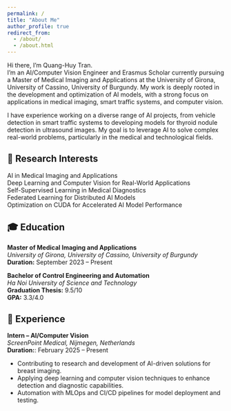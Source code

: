 ```yaml
---
permalink: /
title: "About Me"
author_profile: true
redirect_from: 
  - /about/
  - /about.html
---
```


Hi there, I’m Quang-Huy Tran.  
I’m an AI/Computer Vision Engineer and Erasmus Scholar currently pursuing a Master of Medical Imaging and Applications at the University of Girona, University of Cassino, University of Burgundy. My work is deeply rooted in the development and optimization of AI models, with a strong focus on applications in medical imaging, smart traffic systems, and computer vision.

I have experience working on a diverse range of AI projects, from vehicle detection in smart traffic systems to developing models for thyroid nodule detection in ultrasound images. My goal is to leverage AI to solve complex real-world problems, particularly in the medical and technological fields.

## 🔬 Research Interests ##  
AI in Medical Imaging and Applications  
Deep Learning and Computer Vision for Real-World Applications  
Self-Supervised Learning in Medical Diagnostics  
Federated Learning for Distributed AI Models  
Optimization on CUDA for Accelerated AI Model Performance


## 🎓 Education
**Master of Medical Imaging and Applications**  
_University of Girona, University of Cassino, University of Burgundy_  
**Duration:** September 2023 – Present

**Bachelor of Control Engineering and Automation**  
_Ha Noi University of Science and Technology_  
**Graduation Thesis:** 9.5/10  
**GPA:** 3.3/4.0

## 💼 Experience
**Intern – AI/Computer Vision**  
_ScreenPoint Medical, Nijmegen, Netherlands_  
**Duration:**: February 2025 – Present  
  - Contributing to research and development of AI-driven solutions for breast imaging.
  - Applying deep learning and computer vision techniques to enhance detection and diagnostic capabilities.
  - Automation with MLOps and CI/CD pipelines for model deployment and testing.